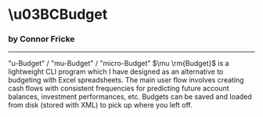 # \u03BCBudget
### by Connor Fricke
---
"u-Budget" / "mu-Budget" / "micro-Budget"
$\mu \rm{Budget}$ is a lightweight CLI program which I have designed as an alternative to budgeting with Excel spreadsheets. The main user flow involves creating cash flows with consistent frequencies for predicting future account balances, investment performances, etc. Budgets can be saved and loaded from disk (stored with XML) to pick up where you left off.


